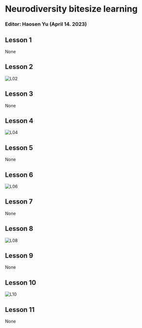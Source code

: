# Neurodiversity bitesize learning

### Editor: Haosen Yu (April 14. 2023)

## Lesson 1

None

## Lesson 2

![L02](./img/L02.jpg)

## Lesson 3

None

## Lesson 4

![L04](./img/L04.jpg)

## Lesson 5

None

## Lesson 6

![L06](./img/L06.jpg)

## Lesson 7

None

## Lesson 8

![L08](./img/L08.jpg)

## Lesson 9

None

## Lesson 10

![L10](./img/L10.jpg)

## Lesson 11

None

